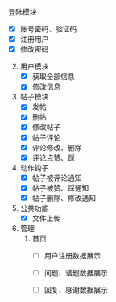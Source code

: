 登陆模块
- [x] 账号密码、验证码
- [x] 注册用户
- [x] 修改密码

2. 用户模块
   - [x] 获取全部信息
   - [x] 修改信息
3. 帖子模块
   - [x] 发帖
   - [x] 删帖
   - [x] 修改帖子
   - [x] 帖子评论
   - [x] 评论修改、删除
   - [x] 评论点赞、踩
4. 动作钩子
   - [x] 帖子被评论通知
   - [x] 帖子被赞、踩通知
   - [x] 帖子删除、修改通知
5. 公共功能
   - [x] 文件上传
6. 管理
   1. 首页
      - [ ] 用户注册数据展示
      - [ ] 问题、话题数据展示
      - [ ] 回复、感谢数据展示


​       

